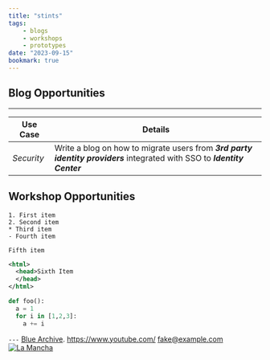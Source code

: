 ```yaml
---
title: "stints"
tags:
    - blogs
    - workshops
    - prototypes
date: "2023-09-15"
bookmark: true
---
```

<script data-goatcounter="https://rpathangi.goatcounter.com/count"
        async src="//gc.zgo.at/count.js"></script>

## Blog Opportunities
---

|Use Case|Details|
|---|---|
|*Security*|Write a blog on how to migrate users from ***3rd party identity providers*** integrated with SSO to ***Identity Center***|

## Workshop Opportunities

```
1. First item
2. Second item
* Third item
- Fourth item
```
`Fifth item`

```xml
<html>
  <head>Sixth Item
  </head>
</html>
```

```python
def foo():
  a = 1
  for i in [1,2,3]:
    a += i
```

`---`
[Blue Archive](https://bluearchive.nexon.com).
<https://www.youtube.com/>
<fake@example.com>
[![La Mancha](/assets/img/La-Mancha.jpg "La Mancha: Spain, Don Quixote")](https://www.britannica.com/place/La-Mancha)

<script src="https://giscus.app/client.js"
        data-repo="rpathangi/rpathangi.github.io"
        data-repo-id="R_kgDOMw51CA"
        data-category="General"
        data-category-id="DIC_kwDOMw51CM4Cidfb"
        data-mapping="pathname"
        data-strict="0"
        data-reactions-enabled="1"
        data-emit-metadata="0"
        data-input-position="top"
        data-theme="dark"
        data-lang="en"
        data-loading="lazy"
        crossorigin="anonymous"
        async>
</script>